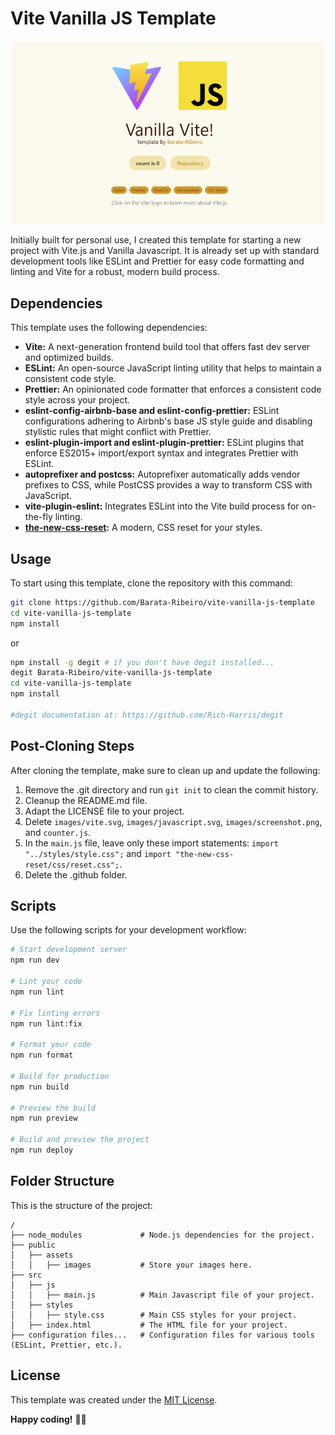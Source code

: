 # Vite Vanilla JS Template

![screenshot](/public/assets/images/screenshot.png)

Initially built for personal use, I created this template for starting a new project with Vite.js and Vanilla Javascript. It is already set up with standard development tools like ESLint and Prettier for easy code formatting and linting and Vite for a robust, modern build process.

## Dependencies

This template uses the following dependencies:

- **Vite:** A next-generation frontend build tool that offers fast dev server and optimized builds.
- **ESLint:** An open-source JavaScript linting utility that helps to maintain a consistent code style.
- **Prettier:** An opinionated code formatter that enforces a consistent code style across your project.
- **eslint-config-airbnb-base and eslint-config-prettier:** ESLint configurations adhering to Airbnb's base JS style guide and disabling stylistic rules that might conflict with Prettier.
- **eslint-plugin-import and eslint-plugin-prettier:** ESLint plugins that enforce ES2015+ import/export syntax and integrates Prettier with ESLint.
- **autoprefixer and postcss:** Autoprefixer automatically adds vendor prefixes to CSS, while PostCSS provides a way to transform CSS with JavaScript.
- **vite-plugin-eslint:** Integrates ESLint into the Vite build process for on-the-fly linting.
- **[the-new-css-reset](https://elad2412.github.io/the-new-css-reset/):** A modern, CSS reset for your styles.

## Usage

To start using this template, clone the repository with this command:

```bash
git clone https://github.com/Barata-Ribeiro/vite-vanilla-js-template
cd vite-vanilla-js-template
npm install
```

or

```bash
npm install -g degit # if you don't have degit installed...
degit Barata-Ribeiro/vite-vanilla-js-template
cd vite-vanilla-js-template
npm install

#degit documentation at: https://github.com/Rich-Harris/degit
```

## Post-Cloning Steps

After cloning the template, make sure to clean up and update the following:

1. Remove the .git directory and run `git init` to clean the commit history.
2. Cleanup the README.md file.
3. Adapt the LICENSE file to your project.
4. Delete `images/vite.svg`, `images/javascript.svg`, `images/screenshot.png`, and `counter.js`.
5. In the `main.js` file, leave only these import statements: `import "../styles/style.css";` and `import "the-new-css-reset/css/reset.css";`.
6. Delete the .github folder.

## Scripts

Use the following scripts for your development workflow:

```bash
# Start development server
npm run dev

# Lint your code
npm run lint

# Fix linting errors
npm run lint:fix

# Format your code
npm run format

# Build for production
npm run build

# Preview the build
npm run preview

# Build and preview the project
npm run deploy
```

## Folder Structure

This is the structure of the project:

```plaintext
/
├── node_modules             # Node.js dependencies for the project.
├── public
│   ├── assets
│   │   ├── images           # Store your images here.
├── src
│   ├── js
│   │   ├── main.js          # Main Javascript file of your project.
│   ├── styles
│   │   ├── style.css        # Main CSS styles for your project.
│   ├── index.html           # The HTML file for your project.
├── configuration files...   # Configuration files for various tools (ESLint, Prettier, etc.).
```

## License

This template was created under the [MIT License](LICENSE.md).

**Happy coding!** 👨‍💻
